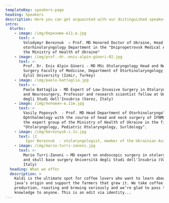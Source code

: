 ```yaml
---
templateKey: speakers-page
heading: Speakers
description: Here you can get acquainted with our distinguished speakers
intro:
  blurbs:
    - image: /img/березнюк-в11.в.jpg
      text: >
        Volodymyr Bereznuk  – Prof. MD Honored Doctor of Ukraine, Head of
        otorhinolaryngology Department in the "Dnipropetrovsk Medical Academy of
        the Ministry of Health of Ukraine"
    - image: /img/prof.-dr.-enis-alpin-güneri-02.jpg
      text: >-
        Prof. Dr. Enis Alpin Güneri - MD MSc Otolaryngology Head and Neck
        Surgery Faculty of Medicine, Department of Otorhinolaryngology, Dokuz
        Eylül University (Izmir, Turkey)
    - image: /img/paolo-battaglia.jpg
      text: >-
        Paolo Battaglia - MD Expert of Low-Invasive Surgery in Otolaryngology
        and Neurosurgery, Professor and research scientist fellow at Università
        degli Studi dell'Insubria (Varez, Italy)
    - image: /img/попович-в.11и.jpg
      text: >
        Vasily Popovych  - Prof. MD Head Department of Otorhinolaryngology,
        Ophthalmology with the course of head and neck surgery of IFNMU, Head of
        the expert group of the Ministry of Health of Ukraine in the field of
        "Otolaryngology, Pediatric Otolaryngology, Surldology".
    - image: /img/bereznyuk-і.1v.jpg
      text: |2
         Igor Bereznuk  - otolaryngologist, member of the Ukrainian Association of Oysters, otoneurosurgeons and otonneurologists, a member of the Balkan Association of Otorhinolaryngologists head and neck surgery
    - image: /img/mario-turri-zanoni.jpg
      text: >-
        Mario Turri-Zanoni – MD expert on endoscopic surgery in otolaryngology
        and skull base surgery Università degli Studi dell'Insubria (Varez,
        Italy)
  heading: What we offer
  description: >
    Kaldi is the ultimate spot for coffee lovers who want to learn about their
    java’s origin and support the farmers that grew it. We take coffee
    production, roasting and brewing seriously and we’re glad to pass that
    knowledge to anyone. This is an edit via identity...
---
```


